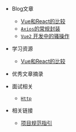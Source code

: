 - Blog文章
  - [Vue和React的比较](blog/vue)
  - [`Axios`的常规封装](blog/axios)
  - [`Vue2` 开发中的骚操作](blog/vue2)

- 学习资源
  - [Vue和React的比较](blog/vue)

- 优秀文章摘录

- 面试相关
  - [`Http`]()

- 相关链接
  - [项目规范指引](other/)

